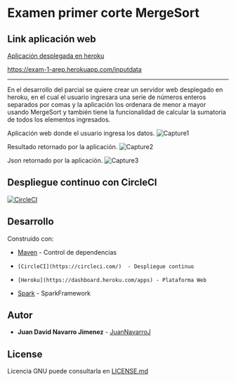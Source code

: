 # Examen primer corte MergeSort

## Link aplicación web

[Aplicación desplegada en heroku](https://exam-1-arep.herokuapp.com/inputdata)

https://exam-1-arep.herokuapp.com/inputdata

---

En el desarrollo del parcial se quiere crear un servidor web desplegado en heroku, en el cual el usuario ingresara una serie de números enteros separados por comas y la aplicación los ordenara de menor a mayor usando MergeSort y también tiene la funcionalidad de calcular la sumatoria de todos los elementos ingresados.

Aplicación web donde el usuario ingresa los datos.
![Capture1](https://user-images.githubusercontent.com/44879884/74557452-2d943900-4f2e-11ea-84e4-30d7b5579927.PNG)

Resultado retornado por la aplicación.
![Capture2](https://user-images.githubusercontent.com/44879884/74557453-2ec56600-4f2e-11ea-9bd7-57d18929ec16.PNG)

Json retornado por la aplicación.
![Capture3](https://user-images.githubusercontent.com/44879884/74557455-2ec56600-4f2e-11ea-994e-69d36c20af43.PNG)


## Despliegue continuo con CircleCI

[![CircleCI](https://circleci.com/gh/JuanNavarroJ/Arep-exam1.svg?style=svg)](https://circleci.com/gh/JuanNavarroJ/Arep-exam1)

## Desarrollo

Construido con:

-   [Maven](https://maven.apache.org/)  - Control de dependencias
-	  [CircleCI](https://circleci.com/)  - Despliegue continuo
-	  [Heroku](https://dashboard.heroku.com/apps) - Plataforma Web
-   [Spark](http://sparkjava.com/) - SparkFramework

## Autor

-   **Juan David Navarro Jimenez**    -  [JuanNavarroJ](https://github.com/JuanNavarroJ)


## License

Licencia GNU puede consultarla en [LICENSE.md](https://github.com/JuanNavarroJ/Arep-exam1/blob/master/LICENSE.txt)
